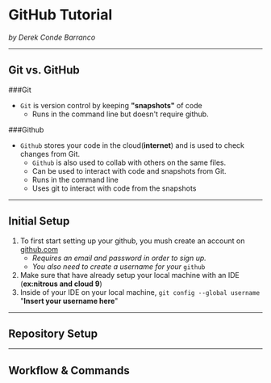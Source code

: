 # GitHub Tutorial

_by Derek Conde Barranco_

---
## Git vs. GitHub
###Git
* `Git` is version control by keeping **"snapshots"** of code
   * Runs in the command line but doesn't require github. 

###Github
* `Github` stores your code in the cloud(**internet**) and is used to check changes from Git.
    * `Github` is also used to collab with others on the same files.
    * Can be used to interact with code and snapshots from Git.
    * Runs in the command line
     * Uses git to interact with code from the snapshots     
---   
## Initial Setup
1. To first start setting up your github, you mush create an account on [github.com](http://www.github.com)
   * _Requires an email and password in order to sign up._
   * _You also need to create a username for your_ `github`
2. Make sure that have already setup your local machine with an IDE (**ex:nitrous and cloud 9**)
3. Inside of your IDE on your local machine, `git config --global username` "**Insert your username here**"

---
## Repository Setup



---
## Workflow & Commands